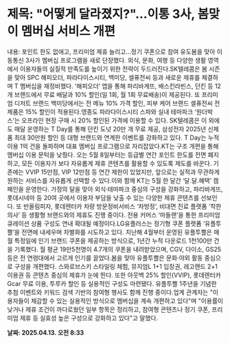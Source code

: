# **제목: "어떻게 달라졌지?"…이통 3사, 봄맞이 멤버십 서비스 개편**

  내용: 포인트 한도 없애고, 프리미엄 제휴 늘리고…정기 쿠폰으로 참여 유도봄을 맞아 이동통신 3사가 멤버십 프로그램을 새로 단장했다. 외식, 문화, 여행 등 다양한 생활 영역에서 이용자들의 실질적 만족도를 높이기 위한 전략이 두드러진다.SK텔레콤은 봄 시즌을 맞아 SPC 해피오더, 파라다이스시티, 백미당, 셀퓨전씨 등과 새로운 제휴를 체결하며 T 멤버십을 재정비했다. ‘해피오더’ 앱을 통해 파리바게뜨, 배스킨라빈스, 던킨 등 12개 브랜드에서 무료 배달과 10% 할인(일 1회, 월 1회 무료배송)이 제공된다. 또 프리미엄 디저트 브랜드 백미당에서는 전 메뉴 10% 가격 할인, 피부 케어 브랜드 셀퓨전씨 전 제품은 15% 할인이 적용된다.영종도 파라다이스시티 스파와 실내 테마파크 ‘원더박스’는 오프라인 현장 구매 시 20% 할인된 가격에 이용할 수 있다. SK텔레콤은 이 외에도 매달 운영하는 T Day를 통해 던킨 도넛 20만 개 무료 제공, 삼성전자 2025년 신제품 최대 30만원 할인 등 대형 브랜드와 연계한 이벤트를 강화하고 있다. T Day는 누적 이용 1억 건을 돌파하며 대표 멤버십 프로그램으로 자리잡았다.KT는 구조 개편을 통해 멤버십 이용 문턱을 낮췄다. 오는 5월 8일부터는 등급별 연간 포인트 한도를 전면 폐지하고, 모든 이용자가 보다 자유롭게 제휴 콘텐츠를 활용할 수 있도록 제도를 바꾼다. 기존에는 VVIP 15만점, VIP 12만점 등 연간 제한이 있었지만, 앞으로는 실적과 무관하게 원하는 서비스를 자유롭게 선택할 수 있다.이와 함께 KT는 5월 한 달간 ‘달.달.혜택’ 캠페인을 운영한다. 가정의 달을 맞아 외식·테마파크 중심의 구성을 강화하고, 파리바게뜨, 롯데시네마 등 20여 곳에서 이용자 부담을 낮출 수 있는 다양한 제휴 콘텐츠를 선보인다. 또 반올림피자, 롯데렌터카 차량 방문정비서비스 ‘차방정’, 비대면 진료 플랫폼 ‘착한의사’ 등 생활형 브랜드와의 제휴도 진행 중이다. 전용 커머스 ‘마들랜’을 통한 프리미엄 큐레이션 상품 구성도 연내 확대될 예정이다.LG유플러스는 정기형 쿠폰 플랫폼 ‘유플투쁠’을 전면에 내세우며 차별화를 시도하고 있다. 지난해 4월부터 운영된 유플투쁠은 매월 특정일에 인기 브랜드 쿠폰을 제공하는 방식으로, 1년간 누적 다운로드 1천100만 건을 기록했다. 월 평균 19만5천명이 4.7개의 쿠폰을 내려받았으며, CGV, 다이소, GS25 등은 전 연령대에서 고르게 인기를 끌었다.봄을 맞아 유플투쁠은 문화·야외 활동 중심으로 구성을 개편했다. 스와로브스키 스타일링 체험, 뮤지엄L 1+1 입장권, 레고랜드 2+1 이용권 등 콘텐츠 중심의 제휴가 눈에 띈다. 또한 아웃백 25% 할인(VVIP), 롯데렌터카 Gcar 무료 이용, 투루카 할인 등 실용적인 구성도 마련됐다. 유플투쁠 1주년을 기념한 추첨 이벤트와 키워드 검색 기반의 참여형 행사도 함께 진행 중이다.업계 관계자는 "이용자들이 체감할 수 있는 실용적인 방식으로 멤버십을 계속 개편하고 있다"며 "이용률이 낮거나 제휴 조건이 까다로웠던 일부 항목은 정리하고, 참여형 콘텐츠나 정기 쿠폰, 프리미엄 제휴 등 실효성 높은 구성으로 강화하고 있다"고 말했다.

  **날짜: 2025.04.13. 오전 8:33**